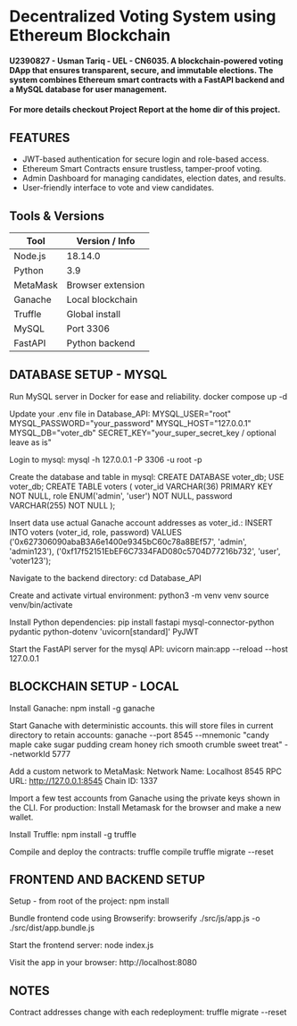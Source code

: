 # Decentralized Voting System using Ethereum Blockchain

#### U2390827 - Usman Tariq - UEL - CN6035. A blockchain-powered voting DApp that ensures transparent, secure, and immutable elections. The system combines Ethereum smart contracts with a FastAPI backend and a MySQL database for user management.

#### For more details checkout Project Report at the home dir of this project.

## FEATURES
- JWT-based authentication for secure login and role-based access.
- Ethereum Smart Contracts ensure trustless, tamper-proof voting.
- Admin Dashboard for managing candidates, election dates, and results.
- User-friendly interface to vote and view candidates.

## Tools & Versions

| Tool        | Version / Info         |
|-------------|------------------------|
| Node.js     | 18.14.0                |
| Python      | 3.9                    |
| MetaMask    | Browser extension      |
| Ganache     | Local blockchain       |
| Truffle     | Global install         |
| MySQL       | Port 3306              |
| FastAPI     | Python backend         |

## DATABASE SETUP - MYSQL
Run MySQL server in Docker for ease and reliability.
  docker compose up -d

Update your .env file in Database_API:
  MYSQL_USER="root"
  MYSQL_PASSWORD="your_password"
  MYSQL_HOST="127.0.0.1"
  MYSQL_DB="voter_db"
  SECRET_KEY="your_super_secret_key / optional leave as is"

Login to mysql:
  mysql -h 127.0.0.1 -P 3306 -u root -p

Create the database and table in mysql:
  CREATE DATABASE voter_db;
  USE voter_db;
  CREATE TABLE voters (
    voter_id VARCHAR(36) PRIMARY KEY NOT NULL,
    role ENUM('admin', 'user') NOT NULL,
    password VARCHAR(255) NOT NULL
  );

Insert data use actual Ganache account addresses as voter_id.:
  INSERT INTO voters (voter_id, role, password) VALUES
  ('0x627306090abaB3A6e1400e9345bC60c78a8BEf57', 'admin', 'admin123'),
  ('0xf17f52151EbEF6C7334FAD080c5704D77216b732', 'user', 'voter123');

Navigate to the backend directory:
  cd Database_API

Create and activate virtual environment:
  python3 -m venv venv
  source venv/bin/activate

Install Python dependencies:
  pip install fastapi mysql-connector-python pydantic python-dotenv 'uvicorn[standard]' PyJWT

Start the FastAPI server for the mysql API:
  uvicorn main:app --reload --host 127.0.0.1

## BLOCKCHAIN SETUP - LOCAL
Install Ganache:
  npm install -g ganache

Start Ganache with deterministic accounts. this will store files in current directory to retain accounts:
  ganache --port 8545 --mnemonic "candy maple cake sugar pudding cream honey rich smooth crumble sweet treat" --networkId 5777

Add a custom network to MetaMask:
  Network Name: Localhost 8545
  RPC URL: http://127.0.0.1:8545
  Chain ID: 1337

Import a few test accounts from Ganache using the private keys shown in the CLI.
For production: Install Metamask for the browser and make a new wallet.

Install Truffle:
  npm install -g truffle

Compile and deploy the contracts:
  truffle compile
  truffle migrate --reset


## FRONTEND AND BACKEND SETUP
Setup - from root of the project:
  npm install

Bundle frontend code using Browserify:
  browserify ./src/js/app.js -o ./src/dist/app.bundle.js

Start the frontend server:
  node index.js

Visit the app in your browser:
  http://localhost:8080

## NOTES
Contract addresses change with each redeployment:
  truffle migrate --reset